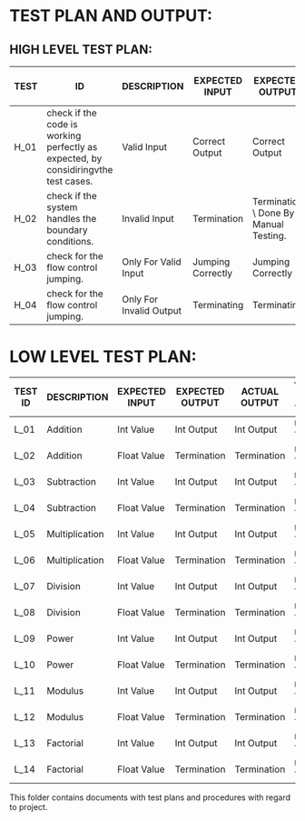 # TEST PLAN AND OUTPUT:
## HIGH LEVEL TEST PLAN:
|TEST | ID	  |         DESCRIPTION	 |          EXPECTED INPUT    |      	EXPECTED OUTPUT	|      ACTUAL OUTPUT	  |        TYPE OF TEST|
|-----|--------|----------------------|-----------------------------|------------------------|--------------------|---------------------|
|H_01 |	check if the code is working perfectly as expected, by considiringvthe test cases.|	Valid Input |	Correct Output 	|Correct Output |	Done By Manual Testing. |
|H_02	|check if the system handles the boundary conditions.|	 Invalid Input|	 Termination	 |Termination \	Done By Manual Testing. |
|H_03 |	check for the flow control jumping.| 	Only For Valid Input |	 Jumping Correctly|	Jumping Correctly |	Done By Manual Testing.| 
|H_04 |	check for the flow control jumping. |	 Only For Invalid Output|	 Terminating|	Terminating |	Done By Manual Testing.|
# LOW LEVEL TEST PLAN:
|TEST ID|	DESCRIPTION|	EXPECTED INPUT|	EXPECTED OUTPUT|	ACTUAL OUTPUT|	TYPE OF TEST|
|-------|--------------|-----------------|-----------------|----------------|--------------|
| L_01|	Addition|	Int Value	|Int Output|	Int Output|	Unit Test
| L_02|	Addition	| Float Value|	Termination |	Termination|  	 Unit Test|
| L_03|	Subtraction|	 Int Value	|Int Output |	 Int Output	|Unit Test |
| L_04|	Subtraction	| Float Value	|Termination|  	Termination|  	Unit Test| 
| L_05|	 Multiplication|	 Int Value|	Int Output| 	Int Output |	 Unit Test|
| L_06|	 Multiplication	| Float Value|	 Termination |	Termination|  	 Unit Test|
| L_07|	Division 	| Int Value	| Int Output|	Int Output| 	 Unit Test |
| L_08|	Division|	Float Value| 	 Termination |	Termination|  	 Unit Test|
| L_09|	Power 	|Int Value 	| Int Output|	Int Output |	 Unit Test|
| L_10|	Power	|Float Value |	 Termination| 	Termination | 	 Unit Test|
| L_11|	Modulus| 	 Int Value	|Int Output |	 Int Output	 |Unit Test|
| L_12|	Modulus |	Float Value 	| Termination| 	 Termination|	 Unit Test|
| L_13|	Factorial|	 Int Value	 |Int Output	|Int Output 	| Unit Test|
| L_14|	Factorial|	Float Value| 	 Termination |	Termination|  	 Unit Test|


This folder contains documents with test plans and procedures with regard to project.

